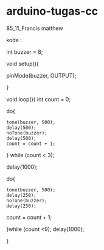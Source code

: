 # arduino-tugas-cc
85_11_Francis matthew

kode :

int buzzer = 8;

void setup(){

pinMode(buzzer, OUTPUT);

}

void loop(){
int count = 0;

  do{
  
    tone(buzzer, 500);
    delay(500);
    noTone(buzzer);
    delay(500);
    count = count + 1;
  } while (count < 3);
  
   delay(1000);


  do{

    tone(buzzer, 500);
    delay(250);
    noTone(buzzer);
    delay(250);

   count = count + 1;

  
  }while (count <9);
  delay(1000);

}
